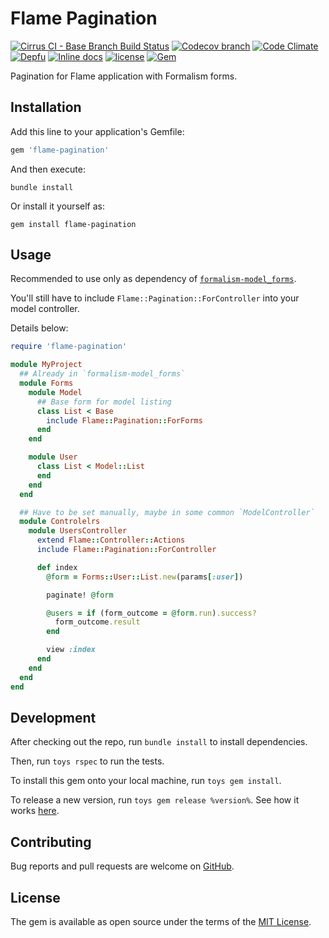 # Flame Pagination

[![Cirrus CI - Base Branch Build Status](https://img.shields.io/cirrus/github/AlexWayfer/flame-pagination?style=flat-square)](https://cirrus-ci.com/github/AlexWayfer/flame-pagination)
[![Codecov branch](https://img.shields.io/codecov/c/github/AlexWayfer/flame-pagination/master.svg?style=flat-square)](https://codecov.io/gh/AlexWayfer/flame-pagination)
[![Code Climate](https://img.shields.io/codeclimate/maintainability/AlexWayfer/flame-pagination.svg?style=flat-square)](https://codeclimate.com/github/AlexWayfer/flame-pagination)
[![Depfu](https://img.shields.io/depfu/AlexWayfer/benchmark_toys?style=flat-square)](https://depfu.com/repos/github/AlexWayfer/flame-pagination)
[![Inline docs](https://inch-ci.org/github/AlexWayfer/flame-pagination.svg?branch=master)](https://inch-ci.org/github/AlexWayfer/flame-pagination)
[![license](https://img.shields.io/github/license/AlexWayfer/flame-pagination.svg?style=flat-square)](https://github.com/AlexWayfer/flame-pagination/blob/master/LICENSE.txt)
[![Gem](https://img.shields.io/gem/v/flame-pagination.svg?style=flat-square)](https://rubygems.org/gems/flame-pagination)

Pagination for Flame application with Formalism forms.

## Installation

Add this line to your application's Gemfile:

```ruby
gem 'flame-pagination'
```

And then execute:

```shell
bundle install
```

Or install it yourself as:

```shell
gem install flame-pagination
```

## Usage

Recommended to use only as dependency of
[`formalism-model_forms`](https://github.com/AlexWayfer/formalism-model_forms).

You'll still have to include `Flame::Pagination::ForController` into your model controller.

Details below:

```ruby
require 'flame-pagination'

module MyProject
  ## Already in `formalism-model_forms`
  module Forms
    module Model
      ## Base form for model listing
      class List < Base
        include Flame::Pagination::ForForms
      end
    end

    module User
      class List < Model::List
      end
    end
  end

  ## Have to be set manually, maybe in some common `ModelController`
  module Controlelrs
    module UsersController
      extend Flame::Controller::Actions
      include Flame::Pagination::ForController

      def index
        @form = Forms::User::List.new(params[:user])

        paginate! @form

        @users = if (form_outcome = @form.run).success?
          form_outcome.result
        end

        view :index
      end
    end
  end
end
```

## Development

After checking out the repo, run `bundle install` to install dependencies.

Then, run `toys rspec` to run the tests.

To install this gem onto your local machine, run `toys gem install`.

To release a new version, run `toys gem release %version%`.
See how it works [here](https://github.com/AlexWayfer/gem_toys#release).

## Contributing

Bug reports and pull requests are welcome on [GitHub](https://github.com/AlexWayfer/flame-pagination).

## License

The gem is available as open source under the terms of the
[MIT License](https://opensource.org/licenses/MIT).
